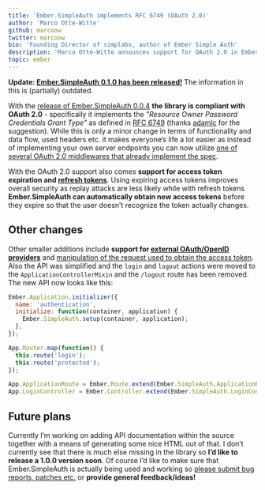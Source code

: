 ```yaml
---
title: 'Ember.SimpleAuth implements RFC 6749 (OAuth 2.0)'
author: 'Marco Otte-Witte'
github: marcoow
twitter: marcoow
bio: 'Founding Director of simplabs, author of Ember Simple Auth'
description: 'Marco Otte-Witte announces support for OAuth 2.0 in Ember.SimpleAuth, the addon for implementing a session and authentication/authorization for Ember.js.'
topic: ember
---
```


**Update: [Ember.SimpleAuth 0.1.0 has been released!](/blog/2014/01/20/embersimpleauth-010)** The information in this is (partially) outdated.

With the [release of Ember.SimpleAuth 0.0.4](https://github.com/simplabs/ember-simple-auth/releases/tag/0.0.4) **the library is compliant with OAuth 2.0** - specifically it implements the _"Resource Owner Password Credentials Grant Type"_ as defined in [RFC 6749](http://tools.ietf.org/html/rfc6749) (thanks [adamlc](https://github.com/adamlc) for the suggestion). While this is only a minor change in terms of functionality and data flow, used headers etc. it makes everyone’s life a lot easier as instead of implementing your own server endpoints you can now utilize [one of several OAuth 2.0 middlewares that already implement the spec](https://github.com/search?q=oauth%20middleware).

<!--break-->

With the OAuth 2.0 support also comes **support for access token expiration and [refresh tokens](http://tools.ietf.org/html/rfc6749#section-6)**. Using expiring access tokens improves overall security as replay attacks are less likely while with refresh tokens **Ember.SimpleAuth can automatically obtain new access tokens** before they expire so that the user doesn’t recognize the token actually changes.

## Other changes

Other smaller additions include **support for [external OAuth/OpenID providers](https://github.com/simplabs/ember-simple-auth#external-oauthopenid-providers)** and [manipulation of the request used to obtain the access token](https://github.com/simplabs/ember-simple-auth#custom-server-protocols). Also the API was simplified and the `login` and `logout` actions were moved to the `ApplicationControllerMixin` and the `/logout` route has been removed. The new API now looks like this:

```js
Ember.Application.initializer({
  name: 'authentication',
  initialize: function(container, application) {
    Ember.SimpleAuth.setup(container, application);
  },
});

App.Router.map(function() {
  this.route('login');
  this.route('protected');
});

App.ApplicationRoute = Ember.Route.extend(Ember.SimpleAuth.ApplicationRouteMixin);
App.LoginController = Ember.Controller.extend(Ember.SimpleAuth.LoginControllerMixin);
```

## Future plans

Currently I’m working on adding API documentation within the source together with a means of generating some nice HTML out of that. I don’t currently see that there is much else missing in the library so **I’d like to release a 1.0.0 version soon**. Of course I’d like to make sure that Ember.SimpleAuth is actually being used and working so [please submit bug reports, patches etc.](https://github.com/simplabs/ember-simple-auth) or **provide general feedback/ideas!**
